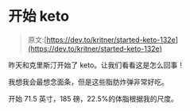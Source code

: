 # 开始 keto

> 原文:[https://dev.to/kritner/started-keto-132e](https://dev.to/kritner/started-keto-132e)

昨天和克里斯汀开始了 keto。让我们看看这是怎么回事！

我想我会最想念面条，但是这些脂肪炸弹非常好吃。

开始 71.5 英寸，185 磅，22.5%的体脂根据我的尺度。